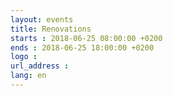 ```yaml
---
layout: events
title: Renovations
starts : 2018-06-25 08:00:00 +0200
ends : 2018-06-25 18:00:00 +0200
logo :
url_address :
lang: en
---
```

